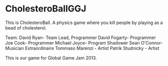 CholesteroBallGGJ
=================
This is CholesteroBall. A physics game where you kill people by playing as a bead of cholesterol.


Team:
David Ryan- Team Lead, Programmer
David Fogarty- Programmer
Joe Cook- Programmer
Michael Joyce- Program Shadower
Sean O'Connor- Musician Extraordinaire
Tommaso Marenzi - Artist
Patrik Studnicky -  Artist

This is our game for Global Game Jam 2013.
